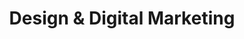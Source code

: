 ---
layout: classification
title: Design & Digital Marketing
image: /img/bg-img/c1.jpg
bg_img: /img/bg-img/bg3.jpg
tags:
  - abc
  - cde
  - xyz
description:
  Sed elementum lacus a risus luctus suscipit. Aenean sollicitudin sapien neque, in fermentum lorem dignissim a. Nullam eu mattis quam. Donec porttitor nunc a diam molestie blandit. Maecenas quis ultrices ex. Interdum et malesuada fames ac ante ipsum primis in faucibus. Nullam eget vehicula lorem, vitae porta nisi. Ut vel quam erat. Ut vitae erat tincidunt, tristique mi ac, pharetra dolor. In et suscipit ex. Pellentesque aliquet velit tortor, eget placerat mi scelerisque a. Aliquam eu dui efficitur purus posuere viverra. Proin ut elit mollis, euismod diam et, fermentum enim.
mentors:
  - name: XYD
    company: XYZ
    img: /img/bg-img/t1.png
    social:
      linkedin:
      twitter:
      instagram:
      facebook:
    introduction: The objective of the game is to get 3 sets of properties in distinct colors. The first player to 3 sets wins the game. There are some action cards, which let you get money/properties from other players. Important action cards, relevant for this post
  - name: ABC
    company: XYZ
    img: /img/bg-img/t2.png
    social:
      linkedin:
      twitter:
      instagram:
      facebook:
    introduction: The objective of the game is to get 3 sets of properties in distinct colors. The first player to 3 sets wins the game. There are some action cards, which let you get money/properties from other players. Important action cards, relevant for this post
  - name: ABC
    company: XYZ
    img: /img/bg-img/t3.png
    social:
      linkedin:
      twitter:
      instagram:
      facebook:
    introduction: The objective of the game is to get 3 sets of properties in distinct colors. The first player to 3 sets wins the game. There are some action cards, which let you get money/properties from other players. Important action cards, relevant for this post
  - name: ABC
    company: XYZ
    img: /img/bg-img/t4.png
  - name: ABC
    company: XYZ
    img: /img/bg-img/t1.png
classification_partners:
  - name: Mark of excellance
    img: /img/bg-img/ritheme_rotary.png
  - name: Mark of excellance
    img: /img/bg-img/rotary.png
  - name: Mark of excellance
    img: /img/bg-img/rotaract.png
  - name: Mark of excellance
    img: /img/bg-img/rotaract3190.png
featured: true
---